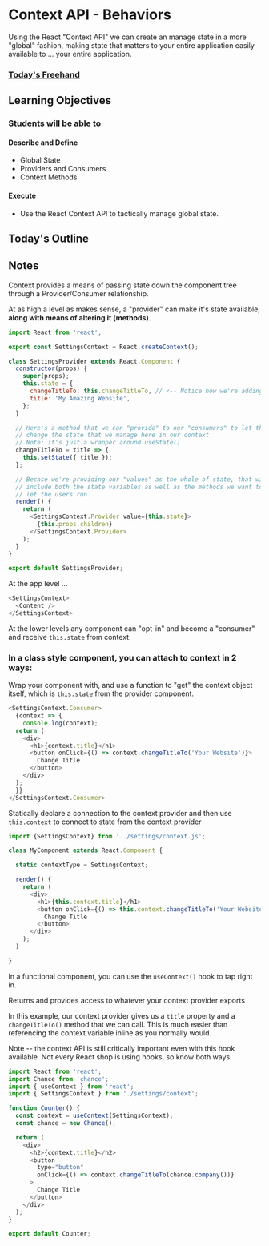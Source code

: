 # Context API - Behaviors

Using the React "Context API" we can create an manage state in a more "global" fashion, making state that matters to your entire application easily available to ... your entire application.

### [Today's Freehand](https://ryangallaway792749.invisionapp.com/freehand/401d53-class-32-6D1JFxeP7)

## Learning Objectives

### Students will be able to

#### Describe and Define

- Global State
- Providers and Consumers
- Context Methods

#### Execute

- Use the React Context API to tactically manage global state.

## Today's Outline

<!-- To Be Completed By Instructor -->

## Notes

Context provides a means of passing state down the component tree through a Provider/Consumer relationship.

At as high a level as makes sense, a "provider" can make it's state available, **along with means of altering it (methods)**.

```javascript
import React from 'react';

export const SettingsContext = React.createContext();

class SettingsProvider extends React.Component {
  constructor(props) {
    super(props);
    this.state = {
      changeTitleTo: this.changeTitleTo, // <-- Notice how we're adding the exported method to state?
      title: 'My Amazing Website',
    };
  }

  // Here's a method that we can "provide" to our "consumers" to let them
  // change the state that we manage here in our context
  // Note: it's just a wrapper around useState()
  changeTitleTo = title => {
    this.setState({ title });
  };

  // Becase we're providing our "values" as the whole of state, that will
  // include both the state variables as well as the methods we want to
  // let the users run
  render() {
    return (
      <SettingsContext.Provider value={this.state}>
        {this.props.children}
      </SettingsContext.Provider>
    );
  }
}

export default SettingsProvider;

```

At the app level ...

```javascript
<SettingsContext>
  <Content />
</SettingsContext>
```

At the lower levels any component can "opt-in" and become a "consumer" and receive `this.state` from context.

### In a class style component, you can attach to context in 2 ways:

 Wrap your component with, and use a function to "get" the context object itself, which is `this.state` from the provider component.

```javascript
<SettingsContext.Consumer>
  {context => {
    console.log(context);
  return (
    <div>
      <h1>{context.title}</h1>
      <button onClick={() => context.changeTitleTo('Your Website')}>
        Change Title
      </button>
    </div>
  );
  }}
</SettingsContext.Consumer>
```

Statically declare a connection to the context provider and then use `this.context` to connect to state from the context provider

```javascript
import {SettingsContext} from '../settings/context.js';

class MyComponent extends React.Component {

  static contextType = SettingsContext;

  render() {
    return (
      <div>
        <h1>{this.context.title}</h1>
        <button onClick={() => this.context.changeTitleTo('Your Website')}>
          Change Title
        </button>
      </div>
    );
  )

}
```

In a functional component, you can use the `useContext()` hook to tap right in.

Returns and provides access to whatever your context provider exports

In this example, our context provider gives us a `title` property and a `changeTitleTo()` method that we can call. This is much easier than referencing the context variable inline as you normally would.

Note -- the context API is still critically important even with this hook available. Not every React shop is using hooks, so know both ways.

```javascript
import React from 'react';
import Chance from 'chance';
import { useContext } from 'react';
import { SettingsContext } from './settings/context';

function Counter() {
  const context = useContext(SettingsContext);
  const chance = new Chance();

  return (
    <div>
      <h2>{context.title}</h2>
      <button
        type="button"
        onClick={() => context.changeTitleTo(chance.company())}
      >
        Change Title
      </button>
    </div>
  );
}

export default Counter;

```
